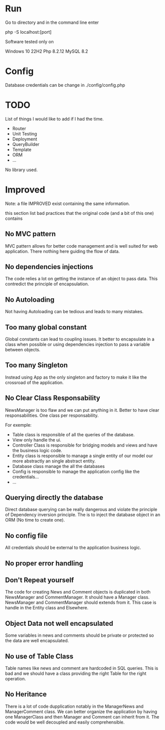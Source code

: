 # Run
Go to directory and in the command line enter

php -S localhost:[port]

Software tested only on

Windows 10 22H2
Php 8.2.12
MySQL 8.2

# Config

Database credentials can be change in ./config/config.php

# TODO

List of things I would like to add if I had the time.

- Router
- Unit Testing
- Deployment
- QueryBuilder
- Template
- ORM
- ...

No library used.

# Improved

Note: a file IMPROVED exist containing the same information.

this section list bad practices that the original code (and a bit of this one) contains

## No MVC pattern
MVC pattern allows for better code management and is well suited for web application.
There nothing here guiding the flow of data.

## No dependencies injections
The code relies a lot on getting the instance of an object to pass data. 
This contredict the principle of encapsulation.

## No Autoloading
Not having Autoloading can be tedious and leads to many mistakes.

## Too many global constant
Global constants can lead to coupling issues. It  better to encapsulate in a class when possible or using dependencies injection to pass a variable between objects.

## Too many Singleton
Instead using App as the only singleton and factory to make it like the crossroad of the application.

## No Clear Class Responsability
NewsManager is too flaw and we can put anything in it. Better to have clear responsabilities. One class per responsability.

For exemple:

- Table class is responsible of all the queries of the database.
- View only handle the ui.
- Controller Class is responsible for bridging models and views and have the business logic code.
- Entity class is responsible to manage a single entity of our model our more abstractly an single abstract entity.
- Database class manage the all the databases
- Config is responsible to manage the application config like the credentials...
- ...

## Querying directly the database
Direct database querying can be really dangerous and violate the principle of Dependency inversion principle. The is to inject the database object in an ORM (No time to create one).

## No config file
All credentials should be external to the application business logic.

## No proper error handling

## Don't Repeat yourself
The code for creating News and Comment objects is duplicated in both NewsManager and CommentManager. It should have a Manager class.  NewsManager and CommentManager should extends from it. This case is handle in the Entity class and Elsewhere.

## Object Data not well encapsulated
Some variables in news and comments should be private or protected so the data are well encapsulated.

## No use of Table Class
Table names like news and comment are hardcoded in SQL queries. This is bad and we should have a class providing the right Table for the right operation.

## No Heritance
There is a lot of code dupplication notably in the ManagerNews and ManagerComment class. We can better organize the application by having one ManagerClass and then
Manager and Comment can inherit from it. The code would be well decoupled and
easily comprehensible.
